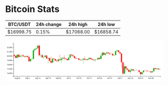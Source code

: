 # Bitcoin Stats

BTC/USDT|24h change|24h high|24h low|
|---|---|---|---|
|$16998.75|0.15%|$17068.00|$16858.74|

<img src="./chart.svg">
